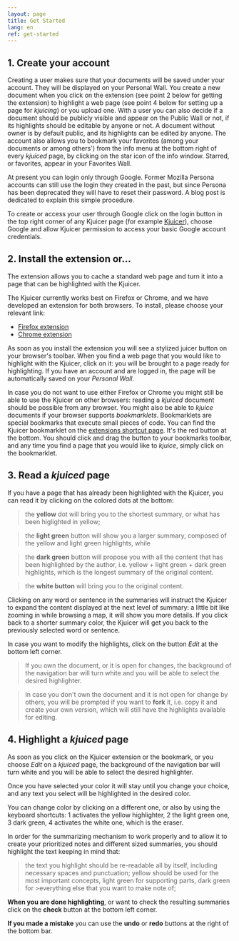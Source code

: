 ```yaml
---
layout: page
title: Get Started
lang: en
ref: get-started
---
```


## 1. Create your account
Creating a user makes sure that your documents will be saved under your account. They will be displayed on your Personal Wall. You create a new document when you click on the extension (see point 2 below for getting the extension) to highlight a web page (see point 4 below for setting up a page for *kjuicing*) or you upload one. With a user you can also decide if a document should be publicly visible and appear on the Public Wall or not, if its highlights should be editable by anyone or not. A document without owner is by default public, and its highlights can be edited by anyone. The account also allows you to bookmark your favorites (among your documents or among others') from the info menu at the bottom right of every *kjuiced* page, by clicking on the star icon of the info window. Starred, or favorites, appear in your Favorites Wall.

At present you can login only through Google. Former Mozilla Persona accounts can still use the login they created in the past, but since Persona has been deprecated they will have to reset their password. A blog post is dedicated to explain this simple procedure.

To create or access your user through Google click on the login button in the top right corner of any Kjuicer page (for example <a href="http://alpha.kjuicer.com/cache/4549/show/#l:1,c:on" target="_blank">Kjuicer</a>), choose Google and allow Kjuicer permission to access your basic Google account credentials.

## 2. Install the extension or...
The extension allows you to cache a standard web page and turn it into a page that can be highlighted with the Kjuicer.

The Kjuicer currently works best on Firefox or Chrome, and we have developed an extension for both browsers.
To install, please choose your relevant link:
  - [Firefox extension][kj1]
  - [Chrome extension][kj2]

As soon as you install the extension you will see a stylized juicer button on your browser's toolbar. When you find a web page that you would like to highlight with the Kjuicer, click on it: you will be brought to a page ready for highlighting. If you have an account and are logged in, the page will be automatically saved on your *Personal Wall*.

In case you do not want to use either Firefox or Chrome you might still be able to use the Kjuicer on other browsers: reading a *kjuiced* document should be possible from any browser. You might also be able to *kjuice* documents if your browser supports *bookmarklets*. Bookmarklets are special bookmarks that execute small pieces of code.
You can find the Kjuicer bookmarklet on the [extensions shortcut page][kj3]. It's the red button at the bottom. You should click and drag the button to your bookmarks toolbar, and any time you find a page that you would like to *kjuice*, simply click on the bookmarklet.

## 3. Read a *kjuiced* page
If you have a page that has already been highlighted with the Kjuicer, you can read it by clicking on the colored dots at the bottom:
> the **yellow** dot will bring you to the shortest summary, or what has been higlighted in yellow;

> the **light green** button will show you a larger summary, composed of the yellow and light green highlights, while

> the **dark green** button will propose you with all the content that has been highlighted by the author, i.e. yellow + light green + dark green highlights, which is the longest summary of the original content.

> the **white button** will bring you to the original content.

Clicking on any word or sentence in the summaries will instruct the Kjuicer to expand the content displayed at the next level of summary: a little bit like zooming in while browsing a map, it will show you more details. If you click back to a shorter summary color, the Kjuicer will get you back to the previously selected word or sentence.

In case you want to modify the highlights, click on the button *Edit* at the bottom left corner.
> If you own the document, or it is open for changes, the background of the navigation bar will turn white
> and you will be able to select the desired highlighter.

> In case you don't own the document and it is not open for change by others, you will be prompted if you
> want to **fork** it, i.e. copy it and create your own version, which will still have the highlights available
> for editing.

## 4. Highlight a *kjuiced* page
As soon as you click on the Kjuicer extension or the bookmark, or you choose *Edit* on a *kjuiced* page, the background of the navigation bar will turn white and you will be able to select the desired highlighter.

Once you have selected your color it will stay until you change your choice, and any text you select will be highlighted in the desired color.

You can change color by clicking on a different one, or also by using the keyboard shortcuts: 1 activates the yellow highlighter, 2 the light green one, 3 dark green, 4 activates the white one, which is the eraser.

In order for the summarizing mechanism to work properly and to allow it to create your prioritized notes and different sized summaries, you should highlight the text keeping in mind that:
> the text you highlight should be re-readable all by itself, including necessary spaces and punctuation;
> yellow should be used for the most important concepts, light green for supporting parts, dark green for >everything else that you want to make note of;

**When you are done highlighting**, or want to check the resulting summaries click on the **check** button at the bottom left corner.

**If you made a mistake** you can use the **undo** or **redo** buttons at the right of the bottom bar.


[kj1]: https://addons.mozilla.org/en-US/firefox/addon/kjuicer/
[kj2]: https://chrome.google.com/webstore/detail/kjuicer/kgjcgankonbfhdgpfdbggfifpcabocno
[kj3]: http://alpha.kjuicer.com/cache/extension/
